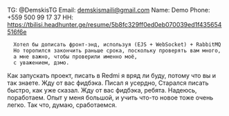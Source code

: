 TG: @DemskisTG
Email: demskismaili@gmail.com
Name: Demo
Phone: +559 500 99 17 37
HH: https://tbilisi.headhunter.ge/resume/5b8fc329ff0ed0eb070039ed1f435654516f6e

      Хотел бы дописать фронт-энд, используя (EJS + WebSocket) + RabbitMQ
      Но торопился закончить раньше срока, поскольку проверять вам много,
      а мне важно, чтобы проверили именно моё,
      с уважением, дэмо.

Как запускать проект, писать в Redmi я вряд ли буду,
потому что вы и так знаете. Жду от вас фидбэка. Писал я усердно,
Старался писать быстро, как уже сказал.
Жду от вас фидбэка, ребята. Надеюсь, поработаем. Опыт у меня большой,
и учить что-то новое тоже очень легко. Так что, думаю, сработаемся.



